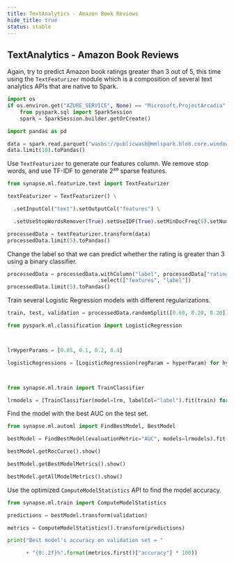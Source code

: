 ```yaml
---
title: TextAnalytics - Amazon Book Reviews
hide_title: true
status: stable
---
```

## TextAnalytics - Amazon Book Reviews

Again, try to predict Amazon book ratings greater than 3 out of 5, this time using
the `TextFeaturizer` module which is a composition of several text analytics APIs that
are native to Spark.


```python
import os
if os.environ.get("AZURE_SERVICE", None) == "Microsoft.ProjectArcadia":
    from pyspark.sql import SparkSession
    spark = SparkSession.builder.getOrCreate()
```


```python
import pandas as pd
```


```python
data = spark.read.parquet("wasbs://publicwasb@mmlspark.blob.core.windows.net/BookReviewsFromAmazon10K.parquet")
data.limit(10).toPandas()
```

Use `TextFeaturizer` to generate our features column.  We remove stop words, and use TF-IDF
to generate 2²⁰ sparse features.


```python
from synapse.ml.featurize.text import TextFeaturizer

textFeaturizer = TextFeaturizer() \

  .setInputCol("text").setOutputCol("features") \

  .setUseStopWordsRemover(True).setUseIDF(True).setMinDocFreq(5).setNumFeatures(1 << 16).fit(data)
```


```python
processedData = textFeaturizer.transform(data)
processedData.limit(5).toPandas()
```

Change the label so that we can predict whether the rating is greater than 3 using a binary
classifier.


```python
processedData = processedData.withColumn("label", processedData["rating"] > 3) \
                             .select(["features", "label"])
processedData.limit(5).toPandas()
```

Train several Logistic Regression models with different regularizations.


```python
train, test, validation = processedData.randomSplit([0.60, 0.20, 0.20])

from pyspark.ml.classification import LogisticRegression



lrHyperParams = [0.05, 0.1, 0.2, 0.4]

logisticRegressions = [LogisticRegression(regParam = hyperParam) for hyperParam in lrHyperParams]



from synapse.ml.train import TrainClassifier

lrmodels = [TrainClassifier(model=lrm, labelCol="label").fit(train) for lrm in logisticRegressions]
```

Find the model with the best AUC on the test set.


```python
from synapse.ml.automl import FindBestModel, BestModel

bestModel = FindBestModel(evaluationMetric="AUC", models=lrmodels).fit(test)

bestModel.getRocCurve().show()

bestModel.getBestModelMetrics().show()

bestModel.getAllModelMetrics().show()


```

Use the optimized `ComputeModelStatistics` API to find the model accuracy.


```python
from synapse.ml.train import ComputeModelStatistics

predictions = bestModel.transform(validation)

metrics = ComputeModelStatistics().transform(predictions)

print("Best model's accuracy on validation set = "

      + "{0:.2f}%".format(metrics.first()["accuracy"] * 100))
```
